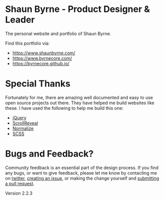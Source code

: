 # Shaun Byrne - Product Designer & Leader
The personal website and portfolio of Shaun Byrne. 

Find this portfolio via: 
+ https://www.shaunbyrne.com/
+ https://www.byrnecore.com/
+ https://byrnecore.github.io/

# Special Thanks

Fortunately for me, there are amazing well documented and easy to use open source projects out there. They have helped me build websites like these. I have used the following to help me build this one: 

+ [jQuery](https://www.jquery.com/)
+ [ScrollReveal](https://scrollrevealjs.org/)
+ [Normalize](https://necolas.github.io/normalize.css/)
+ [SCSS](https://sass-lang.com/)

# Bugs and Feedback? 
Community feedback is an essential part of the design process. If you find any bugs, or want to give feedback, please let me know by contacting me on [twitter](https://twitter.com/byrnecore), [creating an issue](https://github.com/byrnecore/byrnecore.github.io/issues), or making the change yourself and [submitting a pull request](https://github.com/byrnecore/byrnecore.github.io/pulls). 

Version 2.2.3